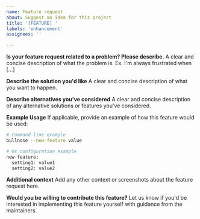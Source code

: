 ```yaml
---
name: Feature request
about: Suggest an idea for this project
title: '[FEATURE] '
labels: 'enhancement'
assignees: ''

---
```


**Is your feature request related to a problem? Please describe.**
A clear and concise description of what the problem is. Ex. I'm always frustrated when [...]

**Describe the solution you'd like**
A clear and concise description of what you want to happen.

**Describe alternatives you've considered**
A clear and concise description of any alternative solutions or features you've considered.

**Example Usage**
If applicable, provide an example of how this feature would be used:
```bash
# Command line example
bullnose --new-feature value

# Or configuration example
new-feature:
  setting1: value1
  setting2: value2
```

**Additional context**
Add any other context or screenshots about the feature request here.

**Would you be willing to contribute this feature?**
Let us know if you'd be interested in implementing this feature yourself with guidance from the maintainers.
